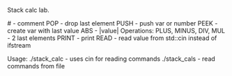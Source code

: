 Stack calc lab.

\# - comment
POP - drop last element
PUSH <obj> - push var or number
PEEK - create var with last value
ABS - |value|
Operations:
PLUS, MINUS, DIV, MUL - <op> 2 last elements
PRINT - print
READ - read value from std::cin instead of ifstream

Usage:
./stack_calc - uses cin for reading commands
./stack_cals <filename> - read commands from file
